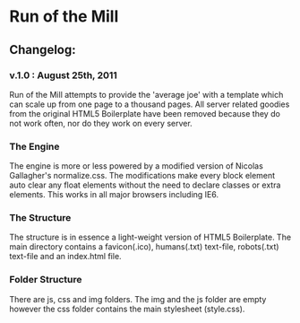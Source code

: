 #  Run of the Mill

## Changelog:

### v.1.0 : August 25th, 2011

Run of the Mill attempts to provide the 'average joe' with a template which can scale up from one page to a thousand pages. All server related goodies from the original HTML5 Boilerplate have been removed because they do not work often, nor do they work on every server.

### The Engine

The engine is more or less powered by a modified version of Nicolas Gallagher's normalize.css. The modifications make every block element auto clear any float elements without the need to declare classes or extra elements. This works in all major browsers including IE6.

### The Structure

The structure is in essence a light-weight version of HTML5 Boilerplate. The main directory contains a favicon(.ico), humans(.txt) text-file, robots(.txt) text-file and an index.html file.

### Folder Structure

There are js, css and img folders. The img and the js folder are empty however the css folder contains the main stylesheet (style.css).
